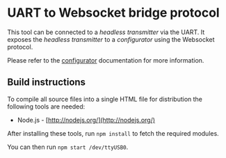 # UART to Websocket bridge protocol

This tool can be connected to a *headless transmitter* via the UART. It exposes
the *headless transmitter* to a *configurator* using the Websocket protocol.

Please refer to the [configurator](../../docs/configurator.md) documentation for
more information.


## Build instructions

To compile all source files into a single HTML file for distribution the following tools are needed:

- Node.js - [http://nodejs.org/](http://nodejs.org/)

After installing these tools, run `npm install` to fetch the required modules.

You can then run `npm start /dev/ttyUSB0`.